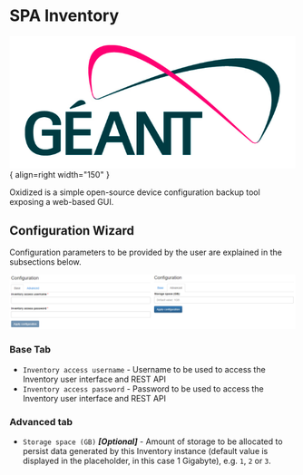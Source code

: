 # SPA Inventory

![SPA Inventory Logo](img/spa-inventory-logo.jpg){ align=right width="150" }

Oxidized is a simple open-source device configuration backup tool exposing a web-based GUI.

## Configuration Wizard

Configuration parameters to be provided by the user are explained in the subsections below.

![SPA Inventory configuration wizard](./img/spa-inventory-screenshot-01.png)

### Base Tab

- `Inventory access username` - Username to be used to access the Inventory user interface and REST API
- `Inventory access password` - Password to be used to access the Inventory user interface and REST API

### Advanced tab

- `Storage space (GB)` ***[Optional]*** - Amount of storage to be allocated to persist data generated by this Inventory instance (default value is displayed in the placeholder, in this case 1 Gigabyte), e.g. `1`, `2` or `3`.